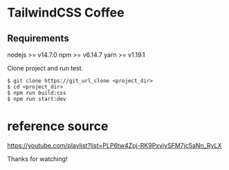 # TailwindCSS Coffee 
## Requirements
nodejs >= v14.7.0
npm >= v6.14.7
yarn >= v1.19.1

Clone project and run test.
```
$ git clone https://git_url_clone <project_dir>
$ cd <project_dir>
$ npm run build:css
$ npm run start:dev
```

# reference source 
https://youtube.com/playlist?list=PLP6tw4Zpj-RK9PxvjySFM7jc5aNn_RyLX

Thanks for watching!
